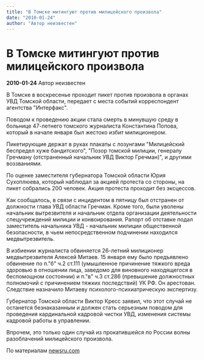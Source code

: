 ```yaml
---
title: "В Томске митингуют против милицейского произвола"
date: "2010-01-24"
author: "Автор неизвестен"
---
```


# В Томске митингуют против милицейского произвола

**2010-01-24** Автор неизвестен

В Томске в воскресенье проходит пикет против произвола в органах УВД Томской области, передает с места событий корреспондент агентства "Интерфакс".

Поводом к проведению акции стала смерть в минувшую среду в больнице 47-летнего томского журналиста Константина Попова, который в начале января был жестоко избит милиционером.

Пикетирующие держат в руках плакаты с лозунгами "Милицейский беспредел хуже бандитского", "Позор томской милиции, генералу Гречману (отстраненный начальник УВД Виктор Гречман)", и другими воззваниями.

По оценке заместителя губернатора Томской области Юрия Сухоплюева, который наблюдал за акцией протеста со стороны, на пикет собрались 200 человек. Акция протеста проходит без эксцессов.

Как сообщалось, в связи с инцидентом в пятницу был отстранен от должности глава УВД области Гречман. Кроме того, были уволены начальник вытрезвителя и начальник отдела организации деятельности спецучреждений милиции и конвоирования. Рапорт об отставке подал заместитель начальника УВД - начальник милиции общественной безопасности, в чьем непосредственном подчинении находился медвытрезвитель.

В избиении журналиста обвиняется 26-летний милиционер медвытрезвителя Алексей Митаев. 15 января ему было предъявлено обвинение по п."б" ч.2 ст.111 (умышленное причинение тяжкого вреда здоровью в отношении лица, заведомо для виновного находящегося в беспомощном состоянии) и п."в" ч.3 ст.286 (превышение должностных полномочий с причинением тяжких последствий) УК РФ. Он арестован. Следствие назначило Митаеву психолого-психиатрическую экспертизу.

Губернатор Томской области Виктор Кресс заявил, что этот случай не останется безнаказанным и должен стать серьезным поводом для проведения кардинальной кадровой чистки УВД, изменения системы кадровой работы в управлении.

Впрочем, это только один случай из прокатившейся по России волны разоблачений милицейского произвола.

По материалам [newsru.com](http://www./russia/24jan2010/tom.html)